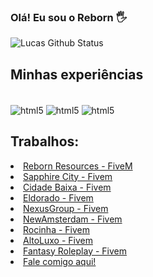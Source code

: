 ### Olá! Eu sou o Reborn 🖐️

![Lucas Github Status](https://github-readme-stats.vercel.app/api?username=RebornRS&show_icons=true&theme=radical)

## Minhas experiências
<div style="display:inline_block"><br/>
<img align="center" alt="html5" href="https://discord.gg/2akbRkJtCt" src="https://img.shields.io/badge/Lua-2C2D72?style=for-the-badge&logo=lua&logoColor=white">
<img align="center" alt="html5" href="https://discord.gg/2akbRkJtCt" src="https://img.shields.io/badge/JavaScript-323330?style=for-the-badge&logo=javascript&logoColor=F7DF1E">
<img align="center" alt="html5" href="https://discord.gg/2akbRkJtCt" src="https://img.shields.io/badge/PHP-777BB4?style=for-the-badge&logo=php&logoColor=white">


## Trabalhos:
<li><a href="https://discord.gg/nfNE8ZNBZA" rel="nofollow">Reborn Resources - FiveM</a><br></li>
<li><a href="#" rel="nofollow">Sapphire City - Fivem</a><br></li>
<li><a href="https://discord.gg/cidadebaixa" rel="nofollow">Cidade Baixa - Fivem</a><br></li>
<li><a href="https://discord.gg/cidadeeldorado" rel="nofollow">Eldorado - Fivem</a><br></li>
<li><a href="https://discord.gg/nexusrp" rel="nofollow">NexusGroup - Fivem</a><br></li>
<li><a href="#" rel="nofollow">NewAmsterdam - Fivem </a><br></li>
<li><a href="#" rel="nofollow">Rocinha - Fivem </a><br></li>
<li><a href="#" rel="nofollow">AltoLuxo - Fivem </a><br></li>
<li><a href="#" rel="nofollow">Fantasy Roleplay - Fivem </a><br></li>
<li><a href="https://github.com/RebornRS/RebornRS/issues" rel="nofollow">Fale comigo aqui!</a><br></li>
